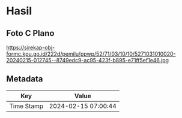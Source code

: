# Hasil

## Foto C Plano

https://sirekap-obj-formc.kpu.go.id/222d/pemilu/ppwp/52/71/03/10/10/5271031010020-20240215-012745--8749edc9-ac95-423f-b895-e71ff5ef1e46.jpg


## Metadata

| Key        | Value               |
| ---------- | ------------------- |
| Time Stamp | 2024-02-15 07:00:44 |



